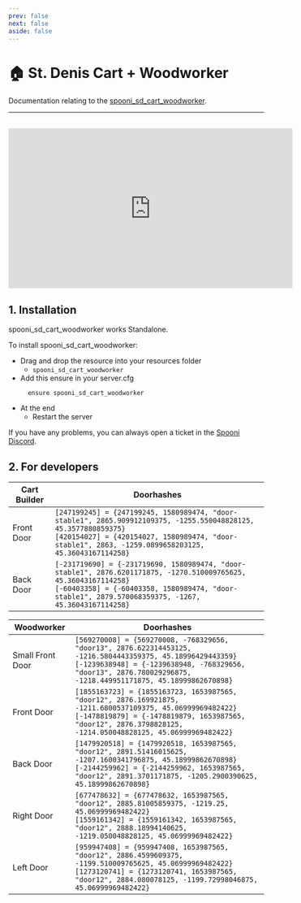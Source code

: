 ```yaml
---
prev: false
next: false
aside: false
---
```


# 🏠 St. Denis Cart + Woodworker
Documentation relating to the [spooni_sd_cart_woodworker](https://spooni-mapping.tebex.io/package/6082121).

___
<br>
<iframe width="560" height="315" src="https://www.youtube.com/embed/O3lfxD-llns?si=DQtSRoZ6EQbsiiGU" frameborder="0" allow="accelerometer; autoplay; clipboard-write; encrypted-media; gyroscope; picture-in-picture; web-share" allowfullscreen></iframe>

## 1. Installation
spooni_sd_cart_woodworker works Standalone.  

To install spooni_sd_cart_woodworker:
- Drag and drop the resource into your resources folder
  - `spooni_sd_cart_woodworker`
- Add this ensure in your server.cfg
  ```
    ensure spooni_sd_cart_woodworker
  ```
- At the end
  - Restart the server

If you have any problems, you can always open a ticket in the [Spooni Discord](https://discord.gg/spooni).

## 2. For developers
| Cart Builder              | Doorhashes
|---------------------------|----------------------------------------------------------------------------------|
| Front Door                | `[247199245] = {247199245, 1580989474, "door-stable1", 2865.909912109375, -1255.550048828125, 45.3577880859375}` <br> `[420154027] = {420154027, 1580989474, "door-stable1", 2863, -1259.0899658203125, 45.36043167114258}`
| Back Door                 | `[-231719690] = {-231719690, 1580989474, "door-stable1", 2876.6201171875, -1270.510009765625, 45.36043167114258}` <br> `[-60403358] = {-60403358, 1580989474, "door-stable1", 2879.570068359375, -1267, 45.36043167114258}`

| Woodworker                | Doorhashes
|---------------------------|----------------------------------------------------------------------------------|
| Small Front Door          | `[569270008] = {569270008, -768329656, "door13", 2876.622314453125, -1216.5804443359375, 45.18996429443359}` <br> `[-1239638948] = {-1239638948, -768329656, "door13", 2876.780029296875, -1218.449951171875, 45.18999862670898}`
| Front Door                | `[1855163723] = {1855163723, 1653987565, "door12", 2876.169921875, -1211.6800537109375, 45.06999969482422}` <br> `[-1478819879] = {-1478819879, 1653987565, "door12", 2876.3798828125, -1214.050048828125, 45.06999969482422}`
| Back Door                 | `[1479920518] = {1479920518, 1653987565, "door12", 2891.51416015625, -1207.1600341796875, 45.18999862670898}` <br> `[-2144259962] = {-2144259962, 1653987565, "door12", 2891.3701171875, -1205.2900390625, 45.18999862670898}`
| Right Door                | `[677478632] = {677478632, 1653987565, "door12", 2885.81005859375, -1219.25, 45.06999969482422}` <br> `[1559161342] = {1559161342, 1653987565, "door12", 2888.18994140625, -1219.050048828125, 45.06999969482422}`
| Left Door                 | `[959947408] = {959947408, 1653987565, "door12", 2886.4599609375, -1199.510009765625, 45.06999969482422}` <br> `[1273120741] = {1273120741, 1653987565, "door12", 2884.080078125, -1199.72998046875, 45.06999969482422}`